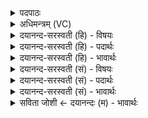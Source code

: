 <details><summary>पदपाठः</summary>

स॒मिधेति॑ स॒म्ऽइधा॑। अ॒ग्निम्। दु॒व॒स्य॒त॒। घृ॒तैः। बो॒ध॒य॒त॒। अति॑थिम्। आ। अ॒स्मि॒न्। ह॒व्या। जु॒हो॒त॒न॒। ३०।
</details>

<details><summary>अधिमन्त्रम् (VC)</summary>

- अग्निर्देवता
- विरूपाक्ष ऋषिः
- गायत्री
- षड्जः
</details>

<details><summary>दयानन्द-सरस्वती (हि) - विषयः</summary>

फिर मनुष्य किन का सेवन करें, यह विषय अगले मन्त्र में कहा है ॥
</details>

<details><summary>दयानन्द-सरस्वती (हि) - पदार्थः</summary>

पदार्थान्वयभाषाः -  हे गृहस्थो ! तुम लोग जैसे (समिधा) अच्छे प्रकार इन्धनों से (अग्निम्) अग्नि को प्रकाशित करते हैं, वैसे उपदेश करनेवाले विद्वान् पुरुष की (दुवस्यत) सेवा करो और जैसे सुसंस्कृत अन्न तथा (घृतैः) घी आदि पदार्थों से अग्नि में होम करके जगदुपकार करते हैं, वैसे (अतिथिम्) जिसके आने-जाने के समय का नियम न हो, उस उपदेशक पुरुष को (बोधयत) स्वागत उत्साहादि से चैतन्य करो और (अस्मिन्) इस जगत् में (हव्या) देने योग्य पदार्थों को (आजुहोतन) अच्छे प्रकार दिया करो ॥३० ॥
</details>

<details><summary>दयानन्द-सरस्वती (हि) - भावार्थः</summary>

भावार्थभाषाः -  मनुष्यों को चाहिये कि सत्पुरुषों ही की सेवा और सुपात्रों ही को दान दिया करें, जैसे अग्नि में घी आदि पदार्थों का हवन करके संसार का उपकार करते हैं, वैसे ही विद्वानों में उत्तम पदार्थों का दान करके जगत् में विद्या और अच्छी शिक्षा को बढ़ा के विश्व को सुखी करें ॥३० ॥
</details>

<details><summary>दयानन्द-सरस्वती (सं) - विषयः</summary>

पुनर्मनुष्याणां के सेवनीयाः सन्तीत्याह ॥
</details>

<details><summary>दयानन्द-सरस्वती (सं) - पदार्थः</summary>

पदार्थान्वयभाषाः -  हे गृहस्था ! यूयं समिधाग्निमिवान्नादिनोपदेशकं दुवस्यत, घृतैरतिथिं बोधयत, अस्मिन् हव्या आजुहोतन ॥३० ॥
</details>

<details><summary>दयानन्द-सरस्वती (सं) - भावार्थः</summary>

भावार्थभाषाः -  मनुष्यैः सत्पुरुषाणामेव सेवा कार्या, सत्पात्रेभ्य एव दानं च देयम्। यथाग्नौ घृतादिकं हुत्वा संसारोपकारं जनयन्ति, तथैव विद्वत्सूत्तमानि दानानि संस्थाप्यैतैर्जगति विद्यासुशिक्षे वर्धनीये ॥३० ॥
</details>

<details><summary>सविता जोशी ← दयानन्दः (म) - भावार्थः</summary>

भावार्थभाषाः -  माणसांनी सत्पुरुशांचीच सेवा करावी. सुपात्री दान करावे. जसे अग्नीमध्ये घृत इत्यादी पदार्थांची आहुती देऊन यज्ञ केला जातो व जगावर उपकार केला जातो तसे विद्वानांना उत्तम पदार्थाचे दान करून जगात विद्या व उत्तम शिक्षण वाढवावे आणि सर्व जगाला सुखी करावे.
</details>